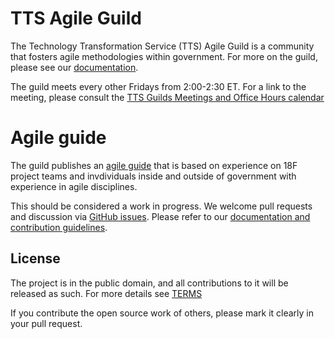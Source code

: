 # TTS Agile Guild

The Technology Transformation Service (TTS) Agile Guild is a community that fosters agile methodologies within government. For more on the guild, please see our [documentation](https://github.com/18F/agile/blob/18f-pages/guild/).

The guild meets every other Fridays from 2:00-2:30 ET.  For a link to the meeting, please consult the [TTS Guilds Meetings and Office Hours calendar](https://calendar.google.com/calendar/embed?src=gsa.gov_o1aqcv28k1f0nmca5bkch8los4%40group.calendar.google.com&ctz=America%2FChicago)

# Agile guide

The guild publishes an [agile guide](https://agile.18f.gov) that is based on  experience on 18F project teams and invdividuals inside and outside of government with experience in agile disciplines.  

This should be considered a work in progress.  We welcome pull requests and discussion via [GitHub issues](https://github.com/18F/agile/issues). Please refer to our [documentation and contribution guidelines](https://github.com/18F/agile/blob/18f-pages/CONTRIBUTING.md).

## License

The project is in the public domain, and all contributions to it will be released as such. For more details see [TERMS](TERMS.md)

If you contribute the open source work of others, please mark it clearly in your pull request.
